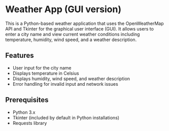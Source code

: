 # Weather App (GUI version)

This is a Python-based weather application that uses the OpenWeatherMap API and Tkinter for the graphical user interface (GUI). It allows users to enter a city name and view current weather conditions including temperature, humidity, wind speed, and a weather description.

## Features
- User input for the city name
- Displays temperature in Celsius
- Displays humidity, wind speed, and weather description
- Error handling for invalid input and network issues

## Prerequisites
- Python 3.x
- Tkinter (included by default in Python installations)
- Requests library
